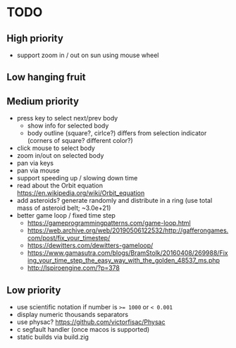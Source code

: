 # TODO

## High priority
- support zoom in / out on sun using mouse wheel

## Low hanging fruit

## Medium priority
- press key to select next/prev body
    - show info for selected body
    - body outline (square?, cirlce?) differs from selection indicator (corners of square? different color?)
- click mouse to select body
- zoom in/out on selected body
- pan via keys
- pan via mouse
- support speeding up / slowing down time
- read about the Orbit equation https://en.wikipedia.org/wiki/Orbit_equation
- add asteroids? generate randomly and distribute in a ring (use total mass of asteroid belt; ~3.0e+21)
- better game loop / fixed time step
    - https://gameprogrammingpatterns.com/game-loop.html
    - https://web.archive.org/web/20190506122532/http://gafferongames.com/post/fix_your_timestep/
    - https://dewitters.com/dewitters-gameloop/
    - https://www.gamasutra.com/blogs/BramStolk/20160408/269988/Fixing_your_time_step_the_easy_way_with_the_golden_48537_ms.php
    - http://lspiroengine.com/?p=378

## Low priority
- use scientific notation if number is `>= 1000` or `< 0.001`
- display numeric thousands separators
- use physac? https://github.com/victorfisac/Physac
- c segfault handler (once macos is supported)
- static builds via build.zig
